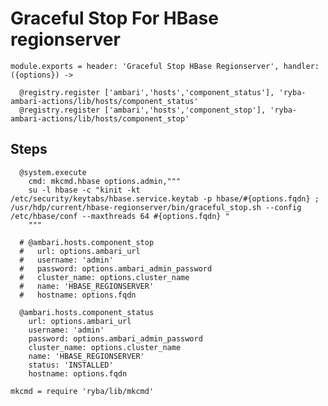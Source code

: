 
# Graceful Stop For HBase regionserver

    module.exports = header: 'Graceful Stop HBase Regionserver', handler: ({options}) ->

      @registry.register ['ambari','hosts','component_status'], 'ryba-ambari-actions/lib/hosts/component_status'
      @registry.register ['ambari','hosts','component_stop'], 'ryba-ambari-actions/lib/hosts/component_stop'

## Steps

      
      @system.execute
        cmd: mkcmd.hbase options.admin,"""
        su -l hbase -c "kinit -kt /etc/security/keytabs/hbase.service.keytab -p hbase/#{options.fqdn} ; /usr/hdp/current/hbase-regionserver/bin/graceful_stop.sh --config /etc/hbase/conf --maxthreads 64 #{options.fqdn} "
        """

      # @ambari.hosts.component_stop
      #   url: options.ambari_url
      #   username: 'admin'
      #   password: options.ambari_admin_password
      #   cluster_name: options.cluster_name
      #   name: 'HBASE_REGIONSERVER'
      #   hostname: options.fqdn

      @ambari.hosts.component_status
        url: options.ambari_url
        username: 'admin'
        password: options.ambari_admin_password
        cluster_name: options.cluster_name
        name: 'HBASE_REGIONSERVER'
        status: 'INSTALLED'
        hostname: options.fqdn
  
    mkcmd = require 'ryba/lib/mkcmd'
